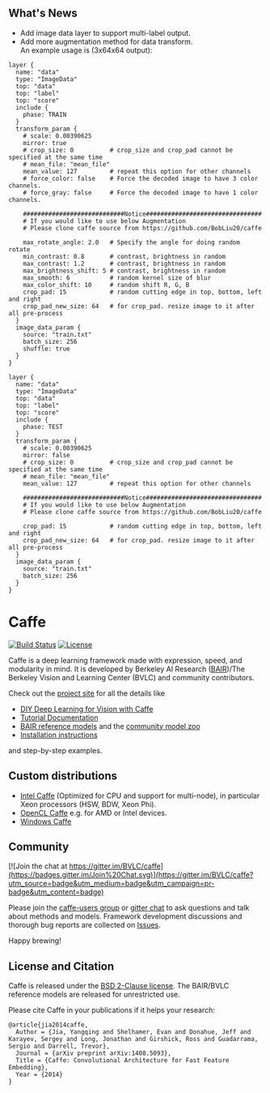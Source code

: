 ## What's News
* Add image data layer to support multi-label output.  
* Add more augmentation method for data transform.  
    An example usage is (3x64x64 output):  
```
layer {
  name: "data"
  type: "ImageData"
  top: "data"
  top: "label"
  top: "score"
  include {
    phase: TRAIN
  }
  transform_param {
    # scale: 0.00390625
    mirror: true
    # crop_size: 0          # crop_size and crop_pad cannot be specified at the same time
    # mean_file: "mean_file"
    mean_value: 127         # repeat this option for other channels
    # force_color: false    # Force the decoded image to have 3 color channels.
    # force_gray: false     # Force the decoded image to have 1 color channels.

    ############################Notice################################
    # If you would like to use below Augmentation
    # Please clone caffe source from https://github.com/BobLiu20/caffe

    max_rotate_angle: 2.0   # Specify the angle for doing random rotate
    min_contrast: 0.8       # contrast, brightness in random
    max_contrast: 1.2       # contrast, brightness in random
    max_brightness_shift: 5 # contrast, brightness in random
    max_smooth: 6           # random kernel size of blur
    max_color_shift: 10     # random shift R, G, B 
    crop_pad: 15            # random cutting edge in top, bottom, left and right
    crop_pad_new_size: 64   # for crop_pad. resize image to it after all pre-process
  }
  image_data_param {
    source: "train.txt"
    batch_size: 256
    shuffle: true
  }
}

layer {
  name: "data"
  type: "ImageData"
  top: "data"
  top: "label"
  top: "score"
  include {
    phase: TEST
  }
  transform_param {
    # scale: 0.00390625
    mirror: false
    # crop_size: 0          # crop_size and crop_pad cannot be specified at the same time
    # mean_file: "mean_file"
    mean_value: 127         # repeat this option for other channels

    ############################Notice################################
    # If you would like to use below Augmentation
    # Please clone caffe source from https://github.com/BobLiu20/caffe

    crop_pad: 15            # random cutting edge in top, bottom, left and right
    crop_pad_new_size: 64   # for crop_pad. resize image to it after all pre-process
  }
  image_data_param {
    source: "train.txt"
    batch_size: 256
  }
}
```




# Caffe

[![Build Status](https://travis-ci.org/BVLC/caffe.svg?branch=master)](https://travis-ci.org/BVLC/caffe)
[![License](https://img.shields.io/badge/license-BSD-blue.svg)](LICENSE)

Caffe is a deep learning framework made with expression, speed, and modularity in mind.
It is developed by Berkeley AI Research ([BAIR](http://bair.berkeley.edu))/The Berkeley Vision and Learning Center (BVLC) and community contributors.

Check out the [project site](http://caffe.berkeleyvision.org) for all the details like

- [DIY Deep Learning for Vision with Caffe](https://docs.google.com/presentation/d/1UeKXVgRvvxg9OUdh_UiC5G71UMscNPlvArsWER41PsU/edit#slide=id.p)
- [Tutorial Documentation](http://caffe.berkeleyvision.org/tutorial/)
- [BAIR reference models](http://caffe.berkeleyvision.org/model_zoo.html) and the [community model zoo](https://github.com/BVLC/caffe/wiki/Model-Zoo)
- [Installation instructions](http://caffe.berkeleyvision.org/installation.html)

and step-by-step examples.

## Custom distributions

 - [Intel Caffe](https://github.com/BVLC/caffe/tree/intel) (Optimized for CPU and support for multi-node), in particular Xeon processors (HSW, BDW, Xeon Phi).
- [OpenCL Caffe](https://github.com/BVLC/caffe/tree/opencl) e.g. for AMD or Intel devices.
- [Windows Caffe](https://github.com/BVLC/caffe/tree/windows)

## Community

[![Join the chat at https://gitter.im/BVLC/caffe](https://badges.gitter.im/Join%20Chat.svg)](https://gitter.im/BVLC/caffe?utm_source=badge&utm_medium=badge&utm_campaign=pr-badge&utm_content=badge)

Please join the [caffe-users group](https://groups.google.com/forum/#!forum/caffe-users) or [gitter chat](https://gitter.im/BVLC/caffe) to ask questions and talk about methods and models.
Framework development discussions and thorough bug reports are collected on [Issues](https://github.com/BVLC/caffe/issues).

Happy brewing!

## License and Citation

Caffe is released under the [BSD 2-Clause license](https://github.com/BVLC/caffe/blob/master/LICENSE).
The BAIR/BVLC reference models are released for unrestricted use.

Please cite Caffe in your publications if it helps your research:

    @article{jia2014caffe,
      Author = {Jia, Yangqing and Shelhamer, Evan and Donahue, Jeff and Karayev, Sergey and Long, Jonathan and Girshick, Ross and Guadarrama, Sergio and Darrell, Trevor},
      Journal = {arXiv preprint arXiv:1408.5093},
      Title = {Caffe: Convolutional Architecture for Fast Feature Embedding},
      Year = {2014}
    }
